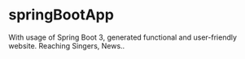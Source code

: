 # springBootApp
With usage of Spring Boot 3, generated functional and user-friendly website.
Reaching Singers, News..
